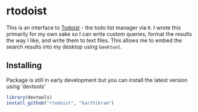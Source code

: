 # rtodoist

This is an interface to [Todoist](https://todoist.com) - the todo list manager via `R`. I wrote this primarily for my own sake so I can write custom queries, format the results the way I like, and write them to text files. This allows me to embed the search results into my desktop using `Geektool`.

## Installing

Package is still in early development but you can install the latest version using 'devtools'

```r
library(devtools)
install_github("rtodoist", "karthikram")
```
